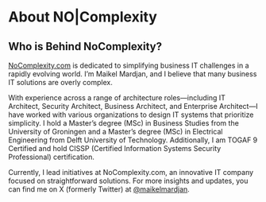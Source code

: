 # About NO|Complexity

## Who is Behind NoComplexity?

[NoComplexity.com](https://nocomplexity.com/) is dedicated to simplifying business IT challenges in a rapidly evolving world. I’m Maikel Mardjan, and I believe that many business IT solutions are overly complex.


With experience across a range of architecture roles—including IT Architect, Security Architect, Business Architect, and Enterprise Architect—I have worked with various organizations to design IT systems that prioritize simplicity. I hold a Master’s degree (MSc) in Business Studies from the University of Groningen and a Master’s degree (MSc) in Electrical Engineering from Delft University of Technology. Additionally, I am TOGAF 9 Certified and hold CISSP (Certified Information Systems Security Professional) certification.

Currently, I lead initiatives at NoComplexity.com, an innovative IT company focused on straightforward solutions. For more insights and updates, you can find me on X (formerly Twitter) at [@maikelmardjan](https://X.com/maikelmardjan).

